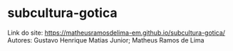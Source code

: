 # subcultura-gotica
Link do site: https://matheusramosdelima-em.github.io/subcultura-gotica/
<br>
Autores: Gustavo Henrique Matias Junior; Matheus Ramos de Lima
